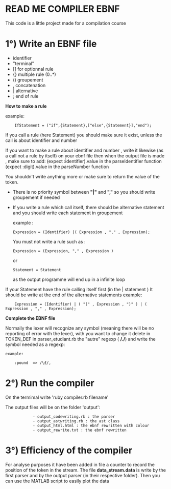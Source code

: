 READ ME  COMPILER EBNF
=========================

This code is a little project made for a compilation course


1°) Write an EBNF file
======================

  - identifier
  - "terminal"
  - [] for optionnal rule
  - {} multiple rule (0..*)
  - () groupement
  - , concatenation
  - | alternative
  - ; end of rule

**How to make a rule**

  example:

		IfStatement = ("if",{Statement},["else",{Statement}],"end");  

  If you call a rule (here Statement) you should make sure it exist, unless the call is about
  identifier and number
  
  If you want to make a rule about identifier and number , write it likewise (as a call not a rule by itself) on your ebnf file
  then when the output file is made , make sure to add:
     (expect :identifier).value in the parseIdentifier function
     (expect :digit).value in the parseNumber function

  You shouldn't write anything more or make sure to return the value of the token. 

  - There is no priority symbol between **"|"** and **","** so you should write groupement if needed

  - If you write a rule which call itself, there should be alternative statement and you should write each 
    statement in groupement

      example :

		Expression = (Identifier) |( Expression , "," , Expression);

    You must not write a rule such as :

		Expression = (Expression, "," , Expression )

    or
     
		Statement = Statement

    as the output programme will end up in a infinite loop
   
   If your Statement have the rule  calling itself first (in the | statement ) It should be write at the end of the alternative statements
       example: 

		Expression = (Identifier) | ( "(" , Expression , ")" ) | ( Expression , "," , Expression);



**Complete the EBNF file**

Normally the lexer will recognize any symbol (meaning there will be no reporting of error with the lexer), with you want
to change it delete in TOKEN_DEF in parser_etudiant.rb the "autre" regexp ( **/./**) and write the symbol needed as a regexp:

    example:

		:pound	=> /\£/,


2°) Run the compiler
====================

On the termimal write 'ruby compiler.rb filename'

The output files will be on the folder 'output':

                - output_codewriting.rb : the parser
                - output_astwriting.rb : the ast class
                - output_html.html : the ebnf rewritten with colour
                - output_rewrite.txt : the ebnf rewritten


3°) Efficiency of the compiler
==============================

For analyse purposes it have been added in file a counter to record the position of the token in the stream.
The file **data_stream.data** is write by the first parser and by the output parser (in their respective folder). 
Then you can use the MATLAB script to easily plot the data 





